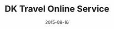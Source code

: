 ---
layout: post
title: DK Travel Online Service
date: 2015-08-16
image: /images/homepage/cover-1.jpg
description: This is the offical website of DK Travel which is a travel agency located in Finland. They provide travel products covered almost all the nordic countries. I was hired to re-design and develop their offical online service. The main tech-stack is Firebase, AngularJS, GoogleMap APIs, Bootstrap, Yeoman, Grunt and Bower.
categories: [project]
tags: [project, angularjs]
---